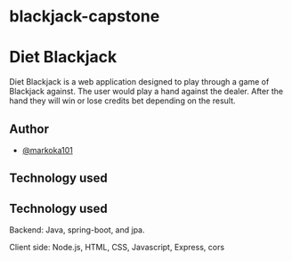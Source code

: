 # blackjack-capstone
# Diet Blackjack

Diet Blackjack is a web application designed to play through a game of Blackjack against. The user would
play a hand against the dealer. After the hand they will win or lose credits bet depending
on the result.


## Author

- [@markoka101](https://github.com/markoka101)

## Technology used

## Technology used

Backend: Java, spring-boot, and jpa.

Client side: Node.js, HTML, CSS, Javascript, Express, cors

